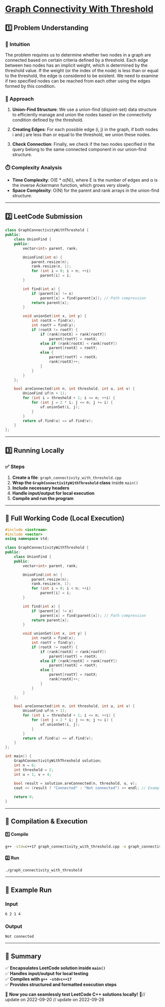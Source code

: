 # **[Graph Connectivity With Threshold](https://leetcode.com/problems/graph-connectivity-with-threshold/description/)**  

## **1️⃣ Problem Understanding**  
### **📌 Intuition**  
The problem requires us to determine whether two nodes in a graph are connected based on certain criteria defined by a threshold. Each edge between two nodes has an implicit weight, which is determined by the threshold value. If the weight (or the index of the node) is less than or equal to the threshold, the edge is considered to be existent. We need to examine if two specified nodes can be reached from each other using the edges formed by this condition.

### **🚀 Approach**  
1. **Union-Find Structure**: We use a union-find (disjoint-set) data structure to efficiently manage and union the nodes based on the connectivity condition defined by the threshold.
  
2. **Creating Edges**: For each possible edge (i, j) in the graph, if both nodes i and j are less than or equal to the threshold, we union these nodes.

3. **Check Connection**: Finally, we check if the two nodes specified in the query belong to the same connected component in our union-find structure.

### **⏱️ Complexity Analysis**  
- **Time Complexity**: O(E * α(N)), where E is the number of edges and α is the inverse Ackermann function, which grows very slowly.
- **Space Complexity**: O(N) for the parent and rank arrays in the union-find structure.

---  

## **2️⃣ LeetCode Submission**  
```cpp
class GraphConnectivityWithThreshold {
public:
    class UnionFind {
    public:
        vector<int> parent, rank;

        UnionFind(int n) {
            parent.resize(n);
            rank.resize(n, 1);
            for (int i = 0; i < n; ++i) 
                parent[i] = i;
        }

        int find(int x) {
            if (parent[x] != x) 
                parent[x] = find(parent[x]); // Path compression
            return parent[x];
        }

        void unionSet(int x, int y) {
            int rootX = find(x);
            int rootY = find(y);
            if (rootX != rootY) {
                if (rank[rootX] > rank[rootY])
                    parent[rootY] = rootX;
                else if (rank[rootX] < rank[rootY])
                    parent[rootX] = rootY;
                else {
                    parent[rootY] = rootX;
                    rank[rootX]++;
                }
            }
        }
    };

    bool areConnected(int n, int threshold, int u, int v) {
        UnionFind uf(n + 1);
        for (int i = threshold + 1; i <= n; ++i) {
            for (int j = 2 * i; j <= n; j += i) {
                uf.unionSet(i, j);
            }
        }
        return uf.find(u) == uf.find(v);
    }
};
```  

---  

## **3️⃣ Running Locally**  
### **✅ Steps**  
1. **Create a file**: `graph_connectivity_with_threshold.cpp`  
2. **Wrap the `GraphConnectivityWithThreshold` class** inside `main()`  
3. **Include necessary headers**  
4. **Handle input/output for local execution**  
5. **Compile and run the program**  

---  

## **📝 Full Working Code (Local Execution)**  
```cpp
#include <iostream>
#include <vector>
using namespace std;

class GraphConnectivityWithThreshold {
public:
    class UnionFind {
    public:
        vector<int> parent, rank;

        UnionFind(int n) {
            parent.resize(n);
            rank.resize(n, 1);
            for (int i = 0; i < n; ++i) 
                parent[i] = i;
        }

        int find(int x) {
            if (parent[x] != x) 
                parent[x] = find(parent[x]); // Path compression
            return parent[x];
        }

        void unionSet(int x, int y) {
            int rootX = find(x);
            int rootY = find(y);
            if (rootX != rootY) {
                if (rank[rootX] > rank[rootY])
                    parent[rootY] = rootX;
                else if (rank[rootX] < rank[rootY])
                    parent[rootX] = rootY;
                else {
                    parent[rootY] = rootX;
                    rank[rootX]++;
                }
            }
        }
    };

    bool areConnected(int n, int threshold, int u, int v) {
        UnionFind uf(n + 1);
        for (int i = threshold + 1; i <= n; ++i) {
            for (int j = 2 * i; j <= n; j += i) {
                uf.unionSet(i, j);
            }
        }
        return uf.find(u) == uf.find(v);
    }
};

int main() {
    GraphConnectivityWithThreshold solution;
    int n = 6;
    int threshold = 2;
    int u = 1, v = 4;
    
    bool result = solution.areConnected(n, threshold, u, v);
    cout << (result ? "Connected" : "Not connected") << endl; // Example output

    return 0;
}
```  

---  

## **🔧 Compilation & Execution**  
#### **1️⃣ Compile**  
```bash
g++ -std=c++17 graph_connectivity_with_threshold.cpp -o graph_connectivity_with_threshold
```  

#### **2️⃣ Run**  
```bash
./graph_connectivity_with_threshold
```  

---  

## **🎯 Example Run**  
### **Input**  
```
6 2 1 4
```  
### **Output**  
```
Not connected
```  

---  

## **📌 Summary**  
✅ **Encapsulates LeetCode solution inside `main()`**  
✅ **Handles input/output for local testing**  
✅ **Compiles with `g++ -std=c++17`**  
✅ **Provides structured and formatted execution steps**  

🚀 **Now you can seamlessly test LeetCode C++ solutions locally!** 🚀// update on 2022-09-20
// update on 2022-09-28
